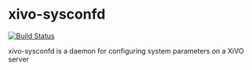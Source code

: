 xivo-sysconfd
=========
[![Build Status](https://travis-ci.org/xivo-pbx/xivo-sysconfd.png?branch=master)](https://travis-ci.org/xivo-pbx/xivo-sysconfd)

xivo-sysconfd is a daemon for configuring system parameters on a XiVO server
